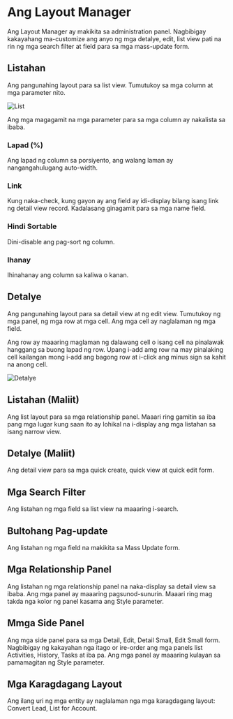 # Ang Layout Manager

Ang Layout Manager ay makikita sa administration panel. Nagbibigay kakayahang ma-customize ang anyo ng mga detalye, edit, list view pati na rin ng mga search filter at field para sa mga mass-update form.

## Listahan

Ang pangunahing layout para sa list view. Tumutukoy sa mga column at mga parameter nito.

![List](../_static/images/administration/layout-manager/list.png)

Ang mga magagamit na mga parameter para sa mga column ay nakalista sa ibaba.

### Lapad (%)

Ang lapad ng column sa porsiyento, ang walang laman ay nangangahulugang auto-width.

### Link

Kung naka-check, kung gayon ay ang field ay idi-display bilang isang link ng detail view record. Kadalasang ginagamit para sa mga name field.

### Hindi Sortable

Dini-disable ang pag-sort ng column.

### Ihanay

Ihinahanay ang column sa kaliwa o kanan.

## Detalye

Ang pangunahing layout para sa detail view at ng edit view. Tumutukoy ng mga panel, ng mga row at mga cell. Ang mga cell ay naglalaman ng mga field.

Ang row ay maaaring maglaman ng dalawang cell o isang cell na pinalawak hanggang sa buong lapad ng row. Upang i-add amg row na may pinalaking cell kailangan mong i-add ang bagong row at i-click ang minus sign sa kahit na anong cell.

![Detalye](../_static/images/administration/layout-manager/detail.png)

## Listahan (Maliit)

Ang list layout para sa mga relationship panel. Maaari ring gamitin sa iba pang mga lugar kung saan ito ay lohikal na i-display ang mga listahan sa isang narrow view.

## Detalye (Maliit)

Ang detail view para sa mga quick create, quick view at quick edit form.

## Mga Search Filter

Ang listahan ng mga field sa list view na maaaring i-search.

## Bultohang Pag-update

Ang listahan ng mga field na makikita sa Mass Update form.

## Mga Relationship Panel

Ang listahan ng mga relationship panel na naka-display sa detail view sa ibaba. Ang mga panel ay maaaring pagsunod-sunurin. Maaari ring mag takda nga kolor ng panel kasama ang Style parameter.

## Mmga Side Panel

Ang mga side panel para sa mga Detail, Edit, Detail Small, Edit Small form. Nagbibigay ng kakayahan nga itago or ire-order ang mga panels list Activities, History, Tasks at iba pa. Ang mga panel ay maaaring kulayan sa pamamagitan ng Style parameter.

## Mga Karagdagang Layout

Ang ilang uri ng mga entity ay naglalaman nga mga karagdagang layout: Convert Lead, List for Account.
